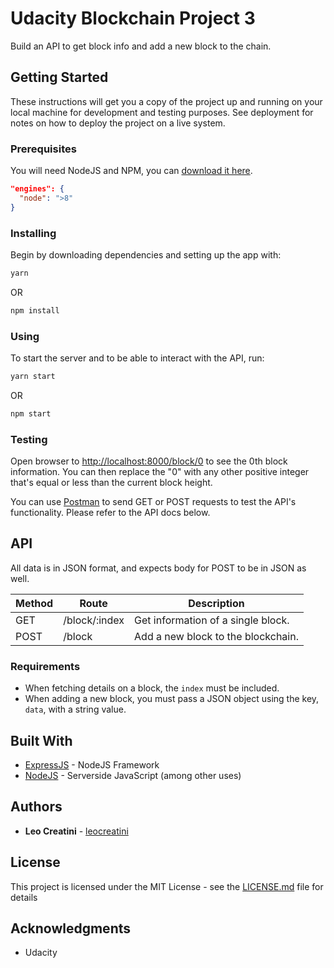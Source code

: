 # Udacity Blockchain Project 3

Build an API to get block info and add a new block to the chain.

## Getting Started

These instructions will get you a copy of the project up and running on your local machine for development and testing purposes. See deployment for notes on how to deploy the project on a live system.

### Prerequisites

You will need NodeJS and NPM, you can [download it here](https://nodejs.org/en/download/).

```json
"engines": {
  "node": ">8"
}
```

### Installing

Begin by downloading dependencies and setting up the app with:

```bash
yarn
```

OR

```bash
npm install
```

### Using

To start the server and to be able to interact with the API, run:

```bash
yarn start
```

OR

```bash
npm start
```

### Testing

Open browser to [http://localhost:8000/block/0](http://localhost:8000/block/0) to see the 0th block information. You can then replace the "0" with any other positive integer that's equal or less than the current block height.

You can use [Postman](https://www.getpostman.com/) to send GET or POST requests to test the API's functionality. Please refer to the API docs below.

## API

All data is in JSON format, and expects body for POST to be in JSON as well.

| Method  | Route          | Description                                    |
| ------- | -------------- | ---------------------------------------------- |
| GET     | /block/:index  | Get information of a single block.             |
| POST    | /block         | Add a new block to the blockchain.             |

### Requirements

- When fetching details on a block, the `index` must be included.
- When adding a new block, you must pass a JSON object using the key, `data`, with a string value.

## Built With

- [ExpressJS](https://github.com/expressjs/express) - NodeJS Framework
- [NodeJS](https://nodejs.org/en/) - Serverside JavaScript (among other uses)

## Authors

- **Leo Creatini** - [leocreatini](https://github.com/leocreatini)

## License

This project is licensed under the MIT License - see the [LICENSE.md](LICENSE.md) file for details

## Acknowledgments

- Udacity
